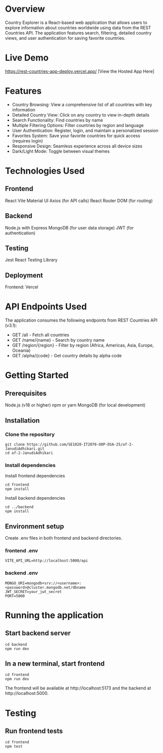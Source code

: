 # Overview
Country Explorer is a React-based web application that allows users to explore information about countries worldwide using data from the REST Countries API. The application features search, filtering, detailed country views, and user authentication for saving favorite countries.


# Live Demo
https://rest-countries-app-deploy.vercel.app/
[View the Hosted App Here]


# Features
* Country Browsing: View a comprehensive list of all countries with key information
* Detailed Country View: Click on any country to view in-depth details
* Search Functionality: Find countries by name
* Multiple Filtering Options: Filter countries by region and language
* User Authentication: Register, login, and maintain a personalized session
* Favorites System: Save your favorite countries for quick access (requires login)
* Responsive Design: Seamless experience across all device sizes
* Dark/Light Mode: Toggle between visual themes


# Technologies Used
## Frontend
React
Vite
Material UI
Axios (for API calls)
React Router DOM (for routing)

## Backend
Node.js with Express
MongoDB (for user data storage)
JWT (for authentication)

## Testing
Jest
React Testing Library

## Deployment
Frontend: Vercel


# API Endpoints Used
The application consumes the following endpoints from REST Countries API (v3.1):

* GET /all - Fetch all countries
* GET /name/{name} - Search by country name
* GET /region/{region} - Filter by region (Africa, Americas, Asia, Europe, Oceania)
* GET /alpha/{code} - Get country details by alpha code


# Getting Started
## Prerequisites
Node.js (v18 or higher)
npm or yarn
MongoDB (for local development)

## Installation
### Clone the repository
```
git clone https://github.com/SE1020-IT2070-OOP-DSA-25/af-2-JanudiAdhikari.git
cd af-2-JanudiAdhikari
```

### Install dependencies
Install frontend dependencies
```
cd frontend
npm install
```

Install backend dependencies
```
cd ../backend
npm install
```

## Environment setup
Create .env files in both frontend and backend directories.
### frontend .env
```
VITE_API_URL=http://localhost:5000/api
```

### backend .env
```
MONGO_URI=mongodb+srv://<username>:<password>@cluster.mongodb.net/dbname
JWT_SECRET=your_jwt_secret
PORT=5000
```


# Running the application
## Start backend server
```
cd backend
npm run dev
```

## In a new terminal, start frontend
```
cd frontend
npm run dev
```

The frontend will be available at http://localhost:5173 and the backend at http://localhost:5000.


# Testing
## Run frontend tests
```
cd frontend
npm test
```
